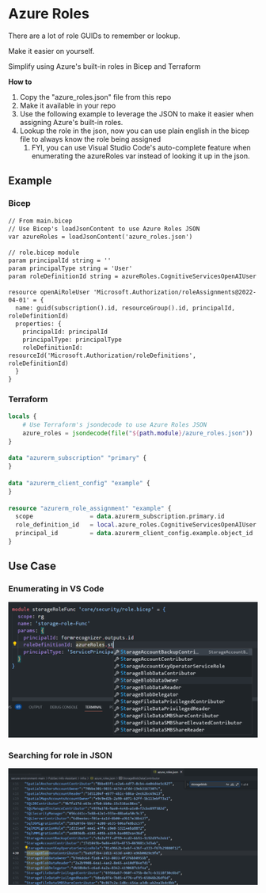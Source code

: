 # Azure Roles

There are a lot of role GUIDs to remember or lookup. 

Make it easier on yourself.

Simplify using Azure's built-in roles in Bicep and Terraform

**How to**

1. Copy the "azure_roles.json" file from this repo
2. Make it available in your repo
3. Use the following example to leverage the JSON to make it easier when assigning Azure's built-in roles.
4. Lookup the role in the json, now you can use plain english in the bicep file to always know the role being assigned 
   1. FYI, you can use Visual Studio Code's auto-complete feature when enumerating the azureRoles var instead of looking it up in the json.


## Example

### Bicep

```bicep
// From main.bicep
// Use Bicep's loadJsonContent to use Azure Roles JSON
var azureRoles = loadJsonContent('azure_roles.json')

// role.bicep module
param principalId string = ''
param principalType string = 'User'
param roleDefinitionId string = azureRoles.CognitiveServicesOpenAIUser

resource openAiRoleUser 'Microsoft.Authorization/roleAssignments@2022-04-01' = {
  name: guid(subscription().id, resourceGroup().id, principalId, roleDefinitionId)
  properties: {
    principalId: principalId
    principalType: principalType
    roleDefinitionId: resourceId('Microsoft.Authorization/roleDefinitions', roleDefinitionId)
  }
}
```

### Terraform

```terraform
locals {
    # Use Terraform's jsondecode to use Azure Roles JSON
    azure_roles = jsondecode(file("${path.module}/azure_roles.json"))
}

data "azurerm_subscription" "primary" {
}

data "azurerm_client_config" "example" {
}
    
resource "azurerm_role_assignment" "example" {
  scope                = data.azurerm_subscription.primary.id
  role_definition_id   = local.azure_roles.CognitiveServicesOpenAIUser
  principal_id         = data.azurerm_client_config.example.object_id
}
```

## Use Case

### Enumerating in VS Code

![Enumerating in VS Code](enumerating-vs_code)

### Searching for role in JSON

![Searching for role in JSON](searching-for-role-in-json)
